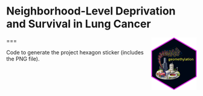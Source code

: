 # Neighborhood-Level Deprivation and Survival in Lung Cancer 
<img src='../hex/geomethylation.png' width='120' align='right' />
===

Code to generate the project hexagon sticker (includes the PNG file).
